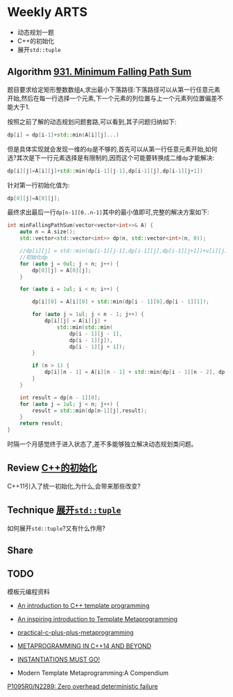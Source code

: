 # Weekly ARTS

- 动态规划一题
- C++的初始化
- 展开`std::tuple`

## Algorithm [931. Minimum Falling Path Sum](https://leetcode.com/problems/minimum-falling-path-sum/)

题目要求给定矩形整数数组`A`,求出最小下落路径:下落路径可以从第一行任意元素开始,然后在每一行选择一个元素,下一个元素的列位置与上一个元素列位置偏差不能大于1.

按照之前了解的动态规划问题套路,可以看到,其子问题归纳如下:

```C++
dp[i] = dp[i-1]+std::min(A[i][j]...)
```

但是具体实现就会发现一维的`dp`是不够的,首先可以从第一行任意元素开始,如何选?其次是下一行元素选择是有限制的,因而这个可能要转换成二维`dp`才能解决:

```C++
dp[i][j]=A[i][j]+std::min(dp[i-1][j-1],dp[i-1][j],dp[i-1][j+1])
```

针对第一行初始化值为:

```C++
dp[0][j]=A[0][j];
```

最终求出最后一行`dp[n-1][0..n-1]`其中的最小值即可,完整的解决方案如下:

```C++
int minFallingPathSum(vector<vector<int>>& A) {
    auto n = A.size();
    std::vector<std::vector<int>> dp(n, std::vector<int>(n, 0));

    //dp[i][j] = std::min(dp[i-1][j-1],dp[i-1][j],dp[i-1][j+1])+v[i][j]
    //初始化dp
    for (auto j = 0ul; j < n; j++) {
        dp[0][j] = A[0][j];
    }

    for (auto i = 1ul; i < n; i++) {

        dp[i][0] = A[i][0] + std::min(dp[i - 1][0],dp[i - 1][1]);

        for (auto j = 1ul; j < n - 1; j++) {
            dp[i][j] = A[i][j] +
                std::min(std::min(
                    dp[i - 1][j - 1],
                    dp[i - 1][j]),
                    dp[i - 1][j + 1]);
        }

        if (n > 1) {
            dp[i][n - 1] = A[i][n - 1] + std::min(dp[i - 1][n - 2], dp[i - 1][n - 1]);
        }
    }

    int result = dp[n - 1][0];
    for (auto j = 1ul; j < n; j++) {
        result = std::min(dp[n-1][j],result);
    }
    return result;
}
```

时隔一个月感觉终于进入状态了,差不多能够独立解决动态规划类问题。

## Review [C++的初始化](CppInitialization.md)

C++11引入了统一初始化,为什么,会带来那些改变?

## Technique [展开`std::tuple`](ExplodingTuple.md)

如何展开`std::tuple`?又有什么作用?

## Share

## TODO

模板元编程资料

- [An introduction to C++ template programming](http://www.cs.bham.ac.uk/~hxt/2016/c-plus-plus/intro-to-templates.pdf)

- [An inspiring introduction to Template Metaprogramming](https://cdn2-ecros.pl/event/codedive/files/presentations/2017/code%20dive%202017%20-%20Milosz%20Warzecha%20-%20An%20inspiring%20introduction%20to%20template%20metaprogramming.pdf)

- [practical-c-plus-plus-metaprogramming](ftp://89.22.96.127.static.alvotech.net/docs/cs/practical-c-plus-plus-metaprogramming.pdf)

- [METAPROGRAMMING IN C++14 AND BEYOND](http://ldionne.com/accu-bay-area-meetup-03-2017/#/)

- [INSTANTIATIONS MUST GO!](https://www.yumpu.com/en/document/view/46723598/instantiations-must-go)

- Modern Template Metaprogramming:A Compendium

[P1095R0/N2289: Zero overhead deterministic failure](http://www.open-std.org/jtc1/sc22/wg14/www/docs/n2289.pdf)
